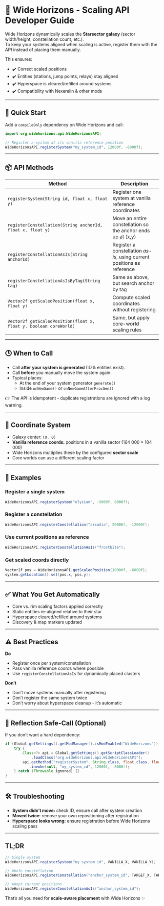 # 🌌 Wide Horizons - Scaling API Developer Guide

Wide Horizons dynamically scales the **Starsector galaxy** (sector width/height, constellation count, etc.).  
To keep your systems aligned when scaling is active, register them with the API instead of placing them manually.  

This ensures:
- ✔️ Correct scaled positions  
- ✔️ Entities (stations, jump points, relays) stay aligned  
- ✔️ Hyperspace is cleared/refilled around systems  
- ✔️ Compatibility with Nexerelin & other mods  

---

## 🚀 Quick Start

Add a `compileOnly` dependency on Wide Horizons and call:

```java
import org.widehorizons.api.WideHorizonsAPI;

// Register a system at its vanilla reference position
WideHorizonsAPI.registerSystem("my_system_id", 12000f, -8000f);
```

---

## 📦 API Methods

| Method | Description |
|--------|-------------|
| `registerSystem(String id, float x, float y)` | Register one system at vanilla reference coordinates |
| `registerConstellation(String anchorId, float x, float y)` | Move an entire constellation so the anchor ends up at (x,y) |
| `registerConstellationAsIs(String anchorId)` | Register a constellation *as-is*, using current positions as reference |
| `registerConstellationAsIsByTag(String tag)` | Same as above, but search anchor by tag |
| `Vector2f getScaledPosition(float x, float y)` | Compute scaled coordinates without registering |
| `Vector2f getScaledPosition(float x, float y, boolean coreWorld)` | Same, but apply core-world scaling rules |

---

## 🕒 When to Call

- Call **after your system is generated** (ID & entities exist).  
- Call **before** you manually move the system again.  
- Typical places:
  - At the end of your system generator `generate()`  
  - Inside `onNewGame()` or `onNewGameAfterProcGen()`  

👉 The API is idempotent - duplicate registrations are ignored with a log warning.

---

## 🌌 Coordinate System

- Galaxy center: `(0, 0)`  
- **Vanilla reference coords:** positions in a vanilla sector (164 000 × 104 000)  
- Wide Horizons multiplies these by the configured **sector scale**  
- Core worlds can use a different scaling factor  

---

## 🔧 Examples

### Register a single system
```java
WideHorizonsAPI.registerSystem("elysium", -5000f, 8000f);
```

### Register a constellation
```java
WideHorizonsAPI.registerConstellation("arcadia", 20000f, -12000f);
```

### Use current positions as reference
```java
WideHorizonsAPI.registerConstellationAsIs("frostbite");
```

### Get scaled coords directly
```java
Vector2f pos = WideHorizonsAPI.getScaledPosition(10000f, -6000f);
system.getLocation().set(pos.x, pos.y);
```

---

## ✅ What You Get Automatically

- Core vs. rim scaling factors applied correctly  
- Static entities re-aligned relative to their star  
- Hyperspace cleared/refilled around systems  
- Discovery & map markers updated  

---

## ⚠️ Best Practices

**Do**
- Register once per system/constellation  
- Pass vanilla reference coords where possible  
- Use `registerConstellationAsIs` for dynamically placed clusters  

**Don’t**
- Don’t move systems manually after registering  
- Don’t register the same system twice  
- Don’t worry about hyperspace cleanup - it’s automatic  

---

## 🔄 Reflection Safe-Call (Optional)

If you don’t want a hard dependency:

```java
if (Global.getSettings().getModManager().isModEnabled("WideHorizons")) {
    try {
        Class<?> api = Global.getSettings().getScriptClassLoader()
            .loadClass("org.widehorizons.api.WideHorizonsAPI");
        api.getMethod("registerSystem", String.class, float.class, float.class)
           .invoke(null, "my_system_id", 12000f, -8000f);
    } catch (Throwable ignored) {}
}
```

---

## 🛠 Troubleshooting

- **System didn’t move:** check ID, ensure call after system creation  
- **Moved twice:** remove your own repositioning after registration  
- **Hyperspace looks wrong:** ensure registration before Wide Horizons scaling pass  

---

## TL;DR

```java
// Single system
WideHorizonsAPI.registerSystem("my_system_id", VANILLA_X, VANILLA_Y);

// Whole constellation
WideHorizonsAPI.registerConstellation("anchor_system_id", TARGET_X, TARGET_Y);

// Adopt current positions
WideHorizonsAPI.registerConstellationAsIs("anchor_system_id");
```

That’s all you need for **scale-aware placement** with Wide Horizons ✨
